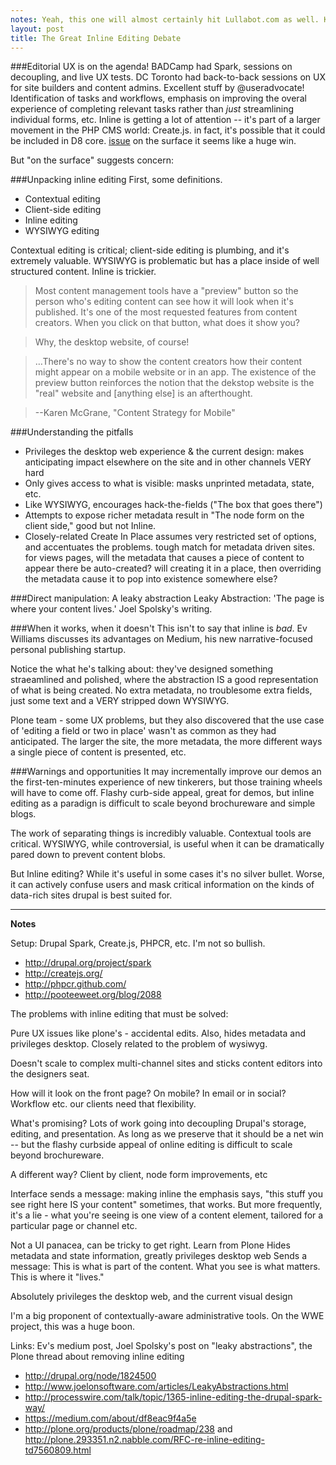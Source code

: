 ```yaml
---
notes: Yeah, this one will almost certainly hit Lullabot.com as well. Keeping it here just in case, though.
layout: post
title: The Great Inline Editing Debate
---
```



###Editorial UX is on the agenda!
BADCamp had Spark, sessions on decoupling, and live UX tests. DC Toronto had back-to-back sessions on UX for site builders and content admins. Excellent stuff by @useradvocate! Identification of tasks and workflows, emphasis on improving the overal experience of completing relevant tasks rather than *just* streamlining individual forms, etc. Inline is getting a lot of attention -- it's part of a larger movement in the PHP CMS world: Create.js. in fact, it's possible that it could be included in D8 core. [issue](http://drupal.org/node/1824500) on the surface it seems like a huge win.

But "on the surface" suggests concern: 

###Unpacking inline editing
First, some definitions.

- Contextual editing
- Client-side editing
- Inline editing
- WYSIWYG editing

Contextual editing is critical; client-side editing is plumbing, and it's extremely valuable. WYSIWYG is problematic but has a place inside of well structured content. Inline is trickier.


> Most content management tools have a "preview" button so the person who's editing content can see how it will look when it's published. It's one of the most requested features from content creators. When you click on that button, what does it show you?

> Why, the desktop website, of course!

> …There's no way to show the content creators how their content might appear on a mobile website or in an app. The existence of the preview button reinforces the notion that the dekstop website is the "real" website and [anything else] is an afterthought.

>--Karen McGrane, "Content Strategy for Mobile"



###Understanding the pitfalls
- Privileges the desktop web experience & the current design: makes anticipating impact elsewhere on the site and in other channels VERY hard
- Only gives access to what is visible: masks unprinted metadata, state, etc.
- Like WYSIWYG, encourages hack-the-fields ("The box that goes there")
- Attempts to expose richer metadata result in "The node form on the client side," good but not Inline.
- Closely-related Create In Place assumes very restricted set of options, and accentuates the problems. tough match for metadata driven sites. for views pages, will the metadata that causes a piece of content to appear there be auto-created? will creating it in a place, then overriding the metadata cause it to pop into existence somewhere else?

###Direct manipulation: A leaky abstraction
Leaky Abstraction: 'The page is where your content lives.' Joel Spolsky's writing.

###When it works, when it doesn't
This isn't to say that inline is *bad*. Ev Williams discusses its advantages on Medium, his new narrative-focused personal publishing startup.

Notice the what he's talking about: they've designed something straeamlined and polished, where the abstraction IS a good representation of what is being created. No extra metadata, no troublesome extra fields, just some text and a VERY stripped down WYSIWYG.

Plone team - some UX problems, but they also discovered that the use case of 'editing a field or two in place' wasn't as common as they had anticipated. The larger the site, the more metadata, the more different ways a single piece of content is presented, etc.

###Warnings and opportunities
It may incrementally improve our demos an the first-ten-minutes experience of new tinkerers, but those training wheels will have to come off. Flashy curb-side appeal, great for demos, but inline editing as a paradign is difficult to scale beyond brochureware and simple blogs.

The work of separating things is incredibly valuable. Contextual tools are critical. WYSIWYG, while controversial, is useful when it can be dramatically pared down to prevent content blobs.

But Inline editing? While it's useful in some cases it's no silver bullet. Worse, it can actively confuse users and mask critical information on the kinds of data-rich sites drupal is best suited for.

---

__Notes__

Setup: Drupal Spark, Create.js, PHPCR, etc. I'm not so bullish.
- http://drupal.org/project/spark
- http://createjs.org/
- http://phpcr.github.com/
- http://pooteeweet.org/blog/2088

The problems with inline editing that must be solved:

Pure UX issues like plone's - accidental edits. Also, hides metadata and privileges desktop. Closely related to the problem of wysiwyg.

Doesn't scale to complex multi-channel sites and sticks content editors into the designers seat.

How will it look on the front page? On mobile? In email or in social? Workflow etc. our clients need that flexibility. 

What's promising? Lots of work going into decoupling Drupal's storage, editing, and presentation. As long as we preserve that it should be a net win -- but the flashy curbside appeal of online editing is difficult to scale beyond brochureware.

A different way? Client by client, node form improvements, etc

Interface sends a message: making inline the emphasis says, "this stuff you see right here IS your content" sometimes, that works. But more frequently, it's a lie - what you're seeing is one view of a content element, tailored for a particular page or channel etc.

Not a UI panacea, can be tricky to get right. Learn from Plone
Hides metadata and state information, greatly privileges desktop web
Sends a message: This is what is part of the content. What you see is what matters. This is where it "lives."

Absolutely privileges the desktop web, and the current visual design

I'm a big proponent of contextually-aware administrative tools. On the WWE project, this was a huge boon.

Links: Ev's medium post, Joel Spolsky's post on "leaky abstractions", the Plone thread about removing inline editing

- http://drupal.org/node/1824500
- http://www.joelonsoftware.com/articles/LeakyAbstractions.html
- http://processwire.com/talk/topic/1365-inline-editing-the-drupal-spark-way/
- https://medium.com/about/df8eac9f4a5e
- http://plone.org/products/plone/roadmap/238 and http://plone.293351.n2.nabble.com/RFC-re-inline-editing-td7560809.html